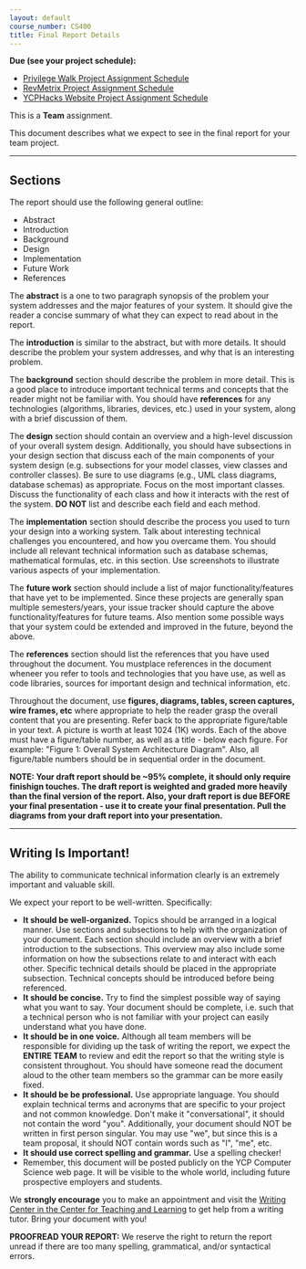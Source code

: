 ```yaml
---
layout: default
course_number: CS400
title: Final Report Details
---
```


**Due (see your project schedule):**
- [Privilege Walk Project Assignment Schedule](../projects/Privilege-Walk-Project/schedule.html)
- [RevMetrix Project Assignment Schedule](../projects/RevMetrix-Project/schedule.html)
- [YCPHacks Website Project Assignment Schedule](../projects/YCPHacks-Website-Project/schedule.html)

This is a **Team** assignment.

This document describes what we expect to see in the final report for your team project.

--- --- --- --- --- --- --- --- --- --- --- --- --- --- --- --- --- --- --- --- --- --- --- ---

## Sections

The report should use the following general outline:

-   Abstract
-   Introduction
-   Background
-   Design
-   Implementation
-   Future Work
-	References

The **abstract** is a one to two paragraph synopsis of the problem your system addresses and the major features of your system. It should give the reader a concise summary of what they can expect to read about in the report.

The **introduction** is similar to the abstract, but with more details. It should describe the problem your system addresses, and why that is an interesting problem.

The **background** section should describe the problem in more detail. This is a good place to introduce important technical terms and concepts that the reader might not be familiar with. You should have **references** for any technologies (algorithms, libraries, devices, etc.) used in your system, along with a brief discussion of them.

The **design** section should contain an overview and a high-level discussion of your overall system design. Additionally, you should have subsections in your design section that discuss each of the main components of your system design (e.g. subsections for your model classes, view classes and controller classes). Be sure to use diagrams (e.g., UML class diagrams, database schemas) as appropriate. Focus on the most important classes. Discuss the functionality of each class and how it interacts with the rest of the system. **DO NOT** list and describe each field and each method.

The **implementation** section should describe the process you used to turn your design into a working system. Talk about interesting technical challenges you encountered, and how you overcame them. You should include all relevant technical information such as database schemas, mathematical formulas, etc. in this section. Use screenshots to illustrate various aspects of your implementation.

The **future work** section should include a list of major functionality/features that have yet to be implemented.  Since these projects are generally span multiple semesters/years, your issue tracker should capture the above functionality/features for future teams.  Also mention some possible ways that your system could be extended and improved in the future, beyond the above. 

The **references** section should list the references that you have used throughout the document.  You mustplace references in the document wheneer you refer to tools and technologies that you have use, as well as code libraries, sources for important design and technical information, etc.
 
Throughout the document, use **figures, diagrams, tables, screen captures, wire frames, etc** where appropriate to help the reader grasp the overall content that you are presenting.  Refer back to the appropriate figure/table in your text.  A picture is worth at least 1024 (1K) words.  Each of the above must have a figure/table number, as well as a title - below each figure.  For example: "Figure 1: Overall System Architecture Diagram".  Also, all figure/table numbers should be in sequential order in the document.

**NOTE: Your draft report should be ~95% complete, it should only require finishign touches. The draft report is weighted and graded more heavily than the final version of the report.  Also, your draft report is due BEFORE your final presentation - use it to create your final presentation.  Pull the diagrams from your draft report into your presentation.**

--- --- --- --- --- --- --- --- --- --- --- --- --- --- --- --- --- --- --- --- --- --- --- ---

## Writing Is Important!

The ability to communicate technical information clearly is an extremely important and valuable skill.

We expect your report to be well-written. Specifically:

-   **It should be well-organized.** Topics should be arranged in a logical manner. Use sections and subsections to help with the organization of your document. Each section should include an overview with a brief introduction to the subsections. This overview may also include some information on how the subsections relate to and interact with each other. Specific technical details should be placed in the appropriate subsection. Technical concepts should be introduced before being referenced.
-   **It should be concise.** Try to find the simplest possible way of saying what you want to say. Your document should be complete, i.e. such that a technical person who is not familiar with your project can easily understand what you have done.
-   **It should be in one voice.** Although all team members will be responsible for dividing up the task of writing the report, we expect the **ENTIRE TEAM** to review and edit the report so that the writing style is consistent throughout. You should have someone read the document aloud to the other team members so the grammar can be more easily fixed.
-   **It should be be professional.** Use appropriate language. You should explain technical terms and acronyms that are specific to your project and not common knowledge. Don't make it "conversational", it should not contain the word "you". Additionally, your document should NOT be written in first person singular. You may use "we", but since this is a team proposal, it should NOT contain words such as "I", "me", etc.
-   **It should use correct spelling and grammar.** Use a spelling checker!
-   Remember, this document will be posted publicly on the YCP Computer Science web page. It will be visible to the whole world, including future prospective employers and students.

We **strongly encourage** you to make an appointment and visit the [Writing Center in the Center for Teaching and Learning](http://www.ycp.edu/offices-and-services/center-for-teaching-and-learning/writing-center/) to get help from a writing tutor. Bring your document with you!

**PROOFREAD YOUR REPORT:** We reserve the right to return the report unread if there are too many spelling, grammatical, and/or syntactical errors.